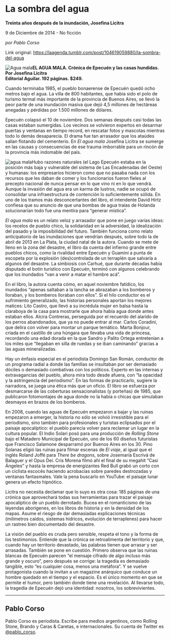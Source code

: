# La sombra del agua

**Treinta años después de la inundación, Josefina Licitra**

9 de Diciembre de 2014 - No ficción

_por Pablo Corso_

Link original: https://laagenda.tumblr.com/post/104619059880/la-sombra-del-agua

![Agua mala](https://64.media.tumblr.com/7b6c3af35522a619b656947e898ea6af/tumblr_inline_pjzvg2A11r1t588lx_500.jpg)**EL AGUA MALA. Crónica de Epecuén y las casas hundidas.**  
**Por Josefina Licitra**  
**Editorial Aguilar. 192 páginas. $249.**

Cuando terminaba 1985, el pueblo bonaerense de Epecuén quedó ocho metros bajo el agua. La villa de 800 habitantes, que había sido el polo de turismo termal más importante de la provincia de Buenos Aires, se llevó la peor parte de una inundación masiva que dejó 4,5 millones de hectáreas anegadas y pérdidas por 1.500 millones de dólares.

Epecuén colapsó el 10 de noviembre. Dos semanas después casi todas las casas estaban sumergidas. Los vecinos se volvieron expertos en desarmar puertas y ventanas en tiempo record, en rescatar fotos y mascotas mientras todo lo demás desaparecía. El drama fue tan arrasador que los ataúdes salían flotando del cementerio. En *El agua mala* Josefina Licitra se sumerge en las causas y consecuencias de ese trauma imborrable para un rincón de la provincia más indomable del país.

![agua mala](https://64.media.tumblr.com/7b6c3af35522a619b656947e898ea6af/tumblr_inline_pjzvg2A11r1t588lx_250.jpg)Hubo razones naturales (el Lago Epecuén estaba en la posición más baja y vulnerable del sistema de Las Encadenadas del Oeste) y humanas: los empresarios hicieron como que no pasaba nada con los recursos que les daban de comer y los funcionarios fueron fieles al precepto nacional de nunca pensar en lo que vino ni en lo que vendrá. Aunque la invasión del agua era un karma de lustros, nadie se ocupó de consolidar una infraestructura de contención lo suficientemente sólida. En uno de los tramos más desconcertantes del libro, el intendente David Hirtz confiesa que su anuncio de que una bombas de agua traías de Holanda solucionarían todo fue una mentira para “generar mística”.

*El agua mala* es un relato veloz y arrasador que pone en juego varias ideas: los recelos de pueblo chico, la solidaridad en la adversidad, la idealización del pasado y la imposibilidad del futuro. También funciona como relato anticipatorio de las inundaciones que vendrían después, sobre todo la de abril de 2013 en La Plata, la ciudad natal de la autora. Cuando se mete de lleno en la zona del desastre, el libro da cuenta del infierno grande entre pueblos chicos, como la rivalidad entre Epecuén y Guaminí a punta de escopeta por la explosión (des)controlada de un terraplén que salvaría a algunos del desastre. La simbiosis con Carhué, que durante décadas había disputado el botín turístico con Epecuén, terminó con algunos celebrando que los inundados “van a venir a matar el hambre acá”.

En el libro, la autora cuenta cómo, en aquel noviembre fatídico, los inundados “apenas saltaban a la lancha se abrazaban a los bomberos y lloraban, y los bomberos lloraban con ellos”. Si el hilo conductor es el sufrimiento generalizado, las historias personales aportan los mejores matices: Lito Castro, que llevó a su incrédula mujer en balsa hasta la claraboya de la casa para mostrarle que ahora había agua donde antes estaban ellos. Alcira Contreras, perseguida por el recuerdo del alarido de los perros abandonados, que ya no puede entrar al mar. Carlos Coradini, que delira con volver para montar un parque temático. Marta Bonjour, criada en el castillo de una húngara que llevaba una vida de princesa, recordando una edad dorada en la que Sandro y Palito Ortega entretenían a los miles que “llegaban en silla de ruedas y se iban caminando” gracias a las aguas mineralizadas.

Hay un énfasis especial en el periodista Domingo San Román, conductor de un programa radial a donde las familias se insultaban por ser demasiado dóciles o demasiado combativas con los políticos. Experto en las internas y extravagancias del pueblo, ahora mira todo desde afuera, con “la opacidad y la astringencia del periodismo”. En las formas de practicarlo, sugiere la narradora, se juega una ética más que un oficio. El libro se esfuerza por desmarcarse de las coberturas sensacionalistas (y porteñas) de 1985, que publicaron fotomontajes de agua donde no la había o chicas que simulaban desmayos en brazos de los bomberos.

En 2008, cuando las aguas de Epecuén empezaron a bajar y las ruinas empezaron a emerger, la historia no sólo se volvió irresistible para el periodismo, sino también para profesionales y turistas eclipsados por el paisaje apocalíptico: el pueblo parecía volver para reclamar un lugar en la cultura popular. El Indio Solari posó para una producción de *Rolling Stone* bajo el Matadero Municipal de Epecuén, uno de los 60 diseños futuristas que Francisco Salamone desparramó por Buenos Aires en los 30. Pino Solanas eligió las ruinas para filmar escenas de *El viaje*, al igual que el inglés Roland Joffé para *There be dragons*, sobre Josemaría Escrivá de Balaguer y el Opus Dei. Cris Morena filmó ahí el final de su megahit “Casi Ángeles” y hasta la empresa de energizantes Red Bull grabó un corto con un ciclista escocés haciendo acrobacias sobre paredes destrozadas y ventanas fantasmales. Vale la pena buscarlo en YouTube: el paisaje lunar genera un efecto hipnótico.

Licitra no necesita declamar que lo suyo es otra cosa: 185 páginas de una crónica que aprovechará todas sus herramientas para trazar el paisaje apocalíptico de un pueblo derrotado. Bucea en el romanticismo de las leyendas aborígenes, en los libros de historia y en la densidad de los mapas. Asume el riesgo de dar demasiadas explicaciones técnicas (milímetros caídos, sistemas hídricos, evolución de terraplenes) para hacer un rastreo bien documentado del desastre.

La visión del pueblo es cruda pero sensible, respeta el tono y la forma de los testimonios. Entiende que la crónica se retroalimenta del territorio y que, cuando hay un territorio devastado, las palabras tienen que arrasar y ser arrasadas. También se pone en cuestión. Primero observa que las ruinas blancas de Epecuén parecen “el mensaje cifrado de algo incluso más grande y oscuro”, pero después se corrige: la tragedia es demasiado tangible, esto “es cualquier cosa, menos una metáfora”. Y se vuelve protagonista cuando la invitan a un magazine anárquico que conduce un hombre quedado en el tiempo y el espacio. Es el único momento en que se permite el humor, pero también donde tiene una revelación. Al llevarse todo, la tragedia de Epecuén dejó una identidad: nosotros, los sobrevivientes.



---

Pablo Corso
-----------

Pablo Corso es periodista. Escribe para medios argentinos, como Rolling Stone, Brando y Caras & Caretas, e internacionales. Su cuenta de Twitter es [@pablo\_corso](https://twitter.com/pablo_corso).

